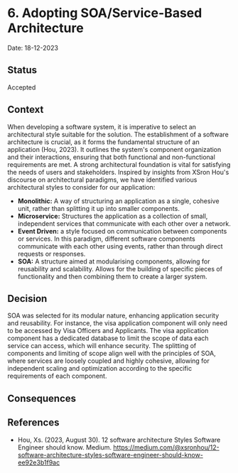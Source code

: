 # 6. Adopting SOA/Service-Based Architecture 

Date: 18-12-2023

## Status

Accepted

## Context

When developing a software system, it is imperative to select an architectural style suitable for the solution. 
The establishment of a software architecture is crucial, as it forms the fundamental structure of an application (Hou, 2023). 
It outlines the system's component organization and their interactions, ensuring that both functional and non-functional requirements are met. 
A strong architectural foundation is vital for satisfying the needs of users and stakeholders. 
Inspired by insights from XSron Hou's discourse on architectural paradigms, we have identified various architectural styles to consider for our application:

* **Monolithic:** A way of structuring an application as a single, cohesive unit, rather than splitting it up into smaller components.
* **Microservice:** Structures the application as a collection of small, independent services that communicate with each other over a network.
* **Event Driven:** a style focused on communication between components or services. In this paradigm, different software components communicate with each other using events, rather than through direct requests or responses.
* **SOA:** A structure aimed at modularising components, allowing for reusability and scalability. Allows for the building of specific pieces of functionality and then combining them to create a larger system.

## Decision

SOA was selected for its modular nature, enhancing application security and reusability. For instance, the visa application component will only need to be accessed by Visa Officers and Applicants.
The visa application component has a dedicated database to limit the scope of data each service can access, which will enhance security. The splitting of components and limiting of scope align well
with the principles of SOA, where services are loosely coupled and highly cohesive, allowing for independent scaling and optimization according to the specific requirements of each component.

## Consequences



## References 

* Hou, Xs. (2023, August 30). 12 software architecture Styles Software Engineer should know. Medium. https://medium.com/@xsronhou/12-software-architecture-styles-software-engineer-should-know-ee92e3b1f9ac 
